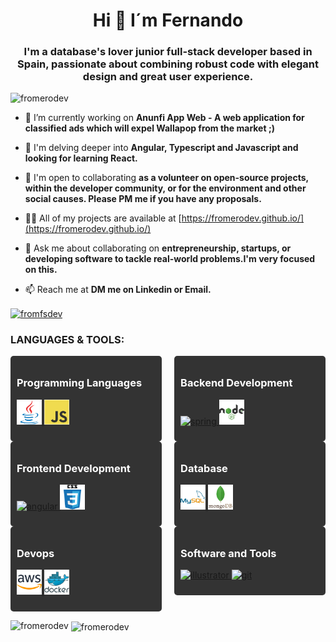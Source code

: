 <h1 align="center">Hi 👋 I´m Fernando</h1>
<h3 align="center">I'm a database's lover junior full-stack developer based in Spain, passionate about combining robust code with elegant design and great user experience.</h3>

<p align="left"> <img src="https://komarev.com/ghpvc/?username=fromerodev&label=Profile%20views&color=0e75b6&style=flat" alt="fromerodev" /> </p>

- 🔭 I’m currently working on **Anunfi App Web - A web application for classified ads which will expel Wallapop from the market ;)**

- 🌱 I'm delving deeper into **Angular, Typescript and Javascript and looking for learning React.**

- 👯 I'm open to collaborating **as a volunteer on open-source projects, within the developer community, or for the environment and other social causes. Please PM me if you have any proposals.**

- 👨‍💻 All of my projects are available at [https://fromerodev.github.io/](https://fromerodev.github.io/)

- 💬 Ask me about collaborating on **entrepreneurship, startups, or developing software to tackle real-world problems.I'm very focused on this.**

- 📫 Reach me at **DM me on Linkedin or Email.**

<p align="left">
<a href="https://linkedin.com/in/fromfsdev" target="blank"><img align="center" src="https://raw.githubusercontent.com/rahuldkjain/github-profile-readme-generator/master/src/images/icons/Social/linked-in-alt.svg" alt="fromfsdev" height="30" width="40" /></a>
</p>

<h3 align="left">LANGUAGES & TOOLS:</h3>

<div style="display: flex; flex-wrap: wrap; justify-content: space-between;">
    <!-- Primer grupo: Programming Languages -->
    <div style="width: 48%;">
        <div style="background-color: #333; padding: 10px; border-radius: 5px;">
            <h3 style="color: white;">Programming Languages</h3>
            <p align="left">
                <a href="https://www.java.com" target="_blank" rel="noreferrer"> 
                    <img src="https://raw.githubusercontent.com/devicons/devicon/master/icons/java/java-original.svg" alt="java" width="40" height="40"/> 
                </a>
                <a href="https://developer.mozilla.org/en-US/docs/Web/JavaScript" target="_blank" rel="noreferrer"> 
                    <img src="https://raw.githubusercontent.com/devicons/devicon/master/icons/javascript/javascript-original.svg" alt="javascript" width="40" height="40"/> 
                </a>
            </p>
        </div>
    </div>
    <!-- Segundo grupo: Backend Development -->
    <div style="width: 48%;">
        <div style="background-color: #333; padding: 10px; border-radius: 5px;">
            <h3 style="color: white;">Backend Development</h3>
            <p align="left">
                <a href="https://spring.io/" target="_blank" rel="noreferrer"> 
                    <img src="https://www.vectorlogo.zone/logos/springio/springio-icon.svg" alt="spring" width="40" height="40"/> 
                </a>
                <a href="https://nodejs.org" target="_blank" rel="noreferrer"> 
                    <img src="https://raw.githubusercontent.com/devicons/devicon/master/icons/nodejs/nodejs-original-wordmark.svg" alt="nodejs" width="40" height="40"/> 
                </a>
            </p>
        </div>
    </div>
 <!-- Tercer grupo: Frontend Development -->
    <div style="width: 48%;">
        <div style="background-color: #333; padding: 10px; border-radius: 5px;">
            <h3 style="color: white;">Frontend Development</h3>
            <p align="left">
                <a href="https://angular.io" target="_blank" rel="noreferrer"> 
                    <img src="https://angular.io/assets/images/logos/angular/angular.svg" alt="angular" width="40" height="40"/> 
                </a>
                <a href="https://www.w3schools.com/css/" target="_blank" rel="noreferrer"> 
                    <img src="https://raw.githubusercontent.com/devicons/devicon/master/icons/css3/css3-original-wordmark.svg" alt="css3" width="40" height="40"/> 
                </a>
            </p>
        </div>
    </div>
    <!-- Cuarto grupo: Database -->
    <div style="width: 48%;">
        <div style="background-color: #333; padding: 10px; border-radius: 5px;">
            <h3 style="color: white;">Database</h3>
            <p align="left">
                <a href="https://www.mysql.com/" target="_blank" rel="noreferrer"> 
                    <img src="https://raw.githubusercontent.com/devicons/devicon/master/icons/mysql/mysql-original-wordmark.svg" alt="mysql" width="40" height="40"/> 
                </a>
                <a href="https://www.mongodb.com/" target="_blank" rel="noreferrer"> 
                    <img src="https://raw.githubusercontent.com/devicons/devicon/master/icons/mongodb/mongodb-original-wordmark.svg" alt="mongodb" width="40" height="40"/> 
                </a>
            </p>
        </div>
    </div>
        <!-- Quinto grupo: Devops -->
    <div style="width: 48%;">
        <div style="background-color: #333; padding: 10px; border-radius: 5px;">
            <h3 style="color: white;">Devops</h3>
            <p align="left">
                <a href="https://aws.amazon.com" target="_blank" rel="noreferrer"> 
                    <img src="https://raw.githubusercontent.com/devicons/devicon/master/icons/amazonwebservices/amazonwebservices-original-wordmark.svg" alt="aws" width="40" height="40"/> 
                </a>
                <a href="https://www.docker.com/" target="_blank" rel="noreferrer"> 
                    <img src="https://raw.githubusercontent.com/devicons/devicon/master/icons/docker/docker-original-wordmark.svg" alt="docker" width="40" height="40"/> 
                </a>
            </p>
        </div>
    </div>
        <!-- Software and Tools -->
    <div style="width: 48%;">
        <div style="background-color: #333; padding: 10px; border-radius: 5px;">
            <h3 style="color: white;">Software and Tools</h3>
            <p align="left">
                <a href="https://www.adobe.com/in/products/illustrator.html" target="_blank" rel="noreferrer"> 
                    <img src="https://www.vectorlogo.zone/logos/adobe_illustrator/adobe_illustrator-icon.svg" alt="illustrator" width="40" height="40"/> 
                </a>
                <a href="https://git-scm.com/" target="_blank" rel="noreferrer"> 
                    <img src="https://www.vectorlogo.zone/logos/git-scm/git-scm-icon.svg" alt="git" width="40" height="40"/> 
                </a>
            </p>
        </div>
    </div>
    </div>


<p><img align="left" src="https://github-readme-stats.vercel.app/api/top-langs?username=fromerodev&show_icons=true&locale=en&layout=compact" alt="fromerodev" /></p>

<p>&nbsp;<img align="center" src="https://github-readme-stats.vercel.app/api?username=fromerodev&show_icons=true&locale=en" alt="fromerodev" /></p>
